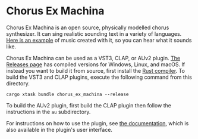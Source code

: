 # Chorus Ex Machina

Chorus Ex Machina is an open source, physically modelled chorus synthesizer.  It can sing
realistic sounding text in a variety of languages.  [Here is an example](https://on.soundcloud.com/9HPY867cTWf5CY4y7)
of music created with it, so you can hear what it sounds like.

Chorus Ex Machina can be used as a VST3, CLAP, or AUv2 plugin.  [The Releases page](https://github.com/peastman/ChorusExMachina/releases)
has compiled versions for Windows, Linux, and macOS.  If instead you want to build it from
source, first install the [Rust compiler](https://www.rust-lang.org/).  To build the VST3 and CLAP
plugins, execute the following command from this directory.

```
cargo xtask bundle chorus_ex_machina --release
```

To build the AUv2 plugin, first build the CLAP plugin then follow the instructions in
the `au` subdirectory.

For instructions on how to use the plugin, see [the documentation](plugin/src/help.md),
which is also available in the plugin's user interface.